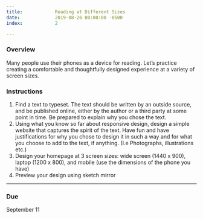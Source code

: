 ```yaml
---
title:            Reading at Different Sizes
date:             2019-08-26 00:00:00 -0500
index:            2

---
```


### Overview

Many people use their phones as a device for reading. Let’s practice creating a comfortable and thoughtfully designed experience at a variety of screen sizes.

### Instructions

1. Find a text to typeset. The text should be written by an outside source, and be published online, either by the author or a third party at some point in time. Be prepared to explain why you chose the text.
2. Using what you know so far about responsive design, design a simple website that captures the spirit of the text. Have fun and have justifications for why you chose to design it in such a way and for what you choose to add to the text, if anything. (I.e Photographs, illustrations etc.)
3. Design your homepage at 3 screen sizes: wide screen (1440 x 900), laptop (1200 x 800), and mobile (use the dimensions of the phone you have)
4. Preview your design using sketch mirror


---

### Due

September 11
